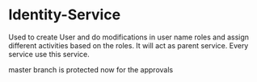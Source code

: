 # Identity-Service
Used to create User and do modifications in user name roles and assign different activities based on the roles. It will act as parent service. Every service use this service.


master branch is protected now for the approvals
